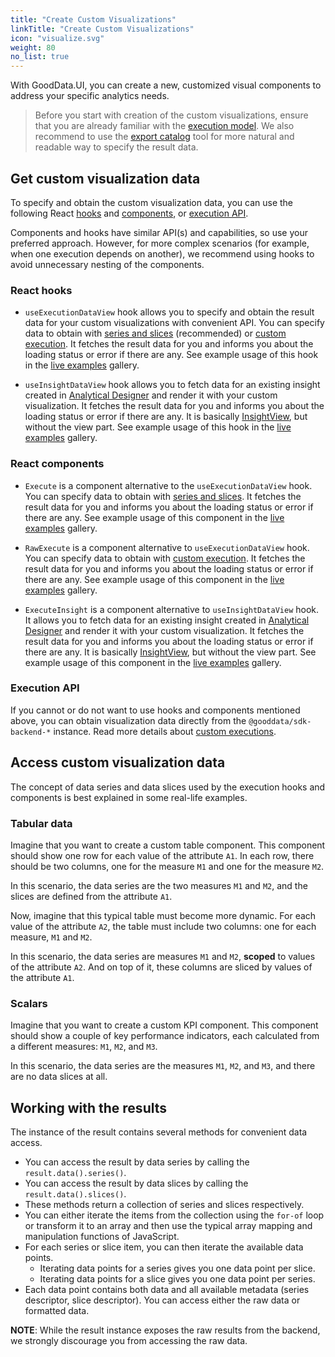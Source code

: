 ```yaml
---
title: "Create Custom Visualizations"
linkTitle: "Create Custom Visualizations"
icon: "visualize.svg"
weight: 80
no_list: true
---
```


With GoodData.UI, you can create a new, customized visual components to address your specific analytics needs.

> Before you start with creation of the custom visualizations, ensure that you are already familiar with the [execution model](../../get_raw_data/execution_model/).
> We also recommend to use the [export catalog](../export_catalog/) tool for more natural and readable way to specify the result data.

## Get custom visualization data

To specify and obtain the custom visualization data, you can use the following React [hooks](#react-hooks) and [components](#react-components), or [execution API](#execution-api).

Components and hooks have similar API(s) and capabilities, so use your preferred approach.
However, for more complex scenarios (for example, when one execution depends on another), we recommend using hooks to avoid unnecessary nesting of the components.

### React hooks

-   `useExecutionDataView` hook allows you to specify and obtain the result data for your custom visualizations with convenient API.
    You can specify data to obtain with [series and slices](#access-custom-visualization-data) (recommended) or [custom execution](../../get_raw_data/execution_model/).
    It fetches the result data for you and informs you about the loading status or error if there are any.
    See example usage of this hook in the [live examples](https://gdui-examples.herokuapp.com/execute/use-execution-data-view-hook) gallery.

-   `useInsightDataView` hook allows you to fetch data for an existing insight created in [Analytical Designer](https://help.gooddata.com/pages/viewpage.action?pageId=86794494) and render it with your custom visualization.
    It fetches the result data for you and informs you about the loading status or error if there are any.
    It is basically [InsightView](../insightview/), but without the view part.
    See example usage of this hook in the [live examples](https://gdui-examples.herokuapp.com/execute/use-insight-data-view-hook) gallery.

### React components

-   `Execute` is a component alternative to the `useExecutionDataView` hook. You can specify data to obtain with [series and slices](#access-custom-visualization-data).
    It fetches the result data for you and informs you about the loading status or error if there are any.
    See example usage of this component in the [live examples](https://gdui-examples.herokuapp.com/execute/execute-component) gallery.

-   `RawExecute` is a component alternative to `useExecutionDataView` hook. You can specify data to obtain with [custom execution](../../get_raw_data/execution_model/).
    It fetches the result data for you and informs you about the loading status or error if there are any.
    See example usage of this component in the [live examples](https://gdui-examples.herokuapp.com/execute/raw-execute-component) gallery.

-   `ExecuteInsight` is a component alternative to `useInsightDataView` hook.
    It allows you to fetch data for an existing insight created in [Analytical Designer](https://help.gooddata.com/pages/viewpage.action?pageId=86794494) and render it with your custom visualization.
    It fetches the result data for you and informs you about the loading status or error if there are any.
    It is basically [InsightView](../insightview/), but without the view part.
    See example usage of this component in the [live examples](https://gdui-examples.herokuapp.com/execute/execute-insight-component) gallery.

### Execution API

If you cannot or do not want to use hooks and components mentioned above, you can obtain visualization data directly from the `@gooddata/sdk-backend-*` instance. Read more details about [custom executions](../../get_raw_data/execution_model/).

## Access custom visualization data

The concept of data series and data slices used by the execution hooks and components is best explained in some real-life examples.

### Tabular data

Imagine that you want to create a custom table component. This component should show one row for each value of the
attribute `A1`. In each row, there should be two columns, one for the measure `M1` and one for the measure `M2`.

In this scenario, the data series are the two measures `M1` and `M2`, and the slices are defined from the attribute `A1`.

Now, imagine that this typical table must become more dynamic. For each value of the attribute `A2`, the table must include two columns: one for each measure, `M1` and `M2`.

In this scenario, the data series are measures `M1` and `M2`, **scoped** to values of the attribute `A2`. And on top of it,
these columns are sliced by values of the attribute `A1`.

### Scalars

Imagine that you want to create a custom KPI component. This component should show a couple of key performance indicators,
each calculated from a different measures: `M1`, `M2`, and `M3`.

In this scenario, the data series are the measures `M1`, `M2`, and `M3`, and there are no data slices at all.

## Working with the results

The instance of the result contains several methods for convenient data access.

-   You can access the result by data series by calling the `result.data().series()`.
-   You can access the result by data slices by calling the `result.data().slices()`.
-   These methods return a collection of series and slices respectively.
-   You can either iterate the items from the collection using the `for-of` loop or transform it to an array and then use the typical array mapping and manipulation functions of JavaScript.
-   For each series or slice item, you can then iterate the available data points.
    -   Iterating data points for a series gives you one data point per slice.
    -   Iterating data points for a slice gives you one data point per series.
-   Each data point contains both data and all available metadata (series descriptor, slice descriptor). You can
    access either the raw data or formatted data.

**NOTE**: While the result instance exposes the raw results from the backend, we strongly discourage you from accessing
the raw data.
